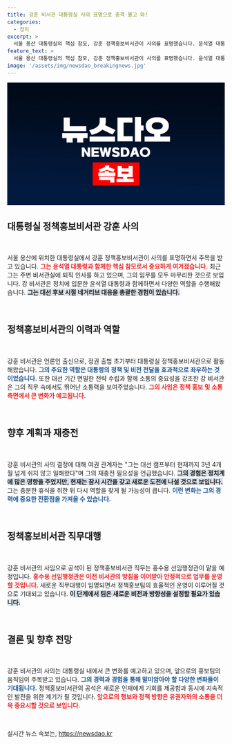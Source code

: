 ```yaml
---
title: 강훈 비서관 대통령실 사의 표명으로 충격 몰고 와!
categories:
  - 정치
excerpt: >
  서울 용산 대통령실의 핵심 참모, 강훈 정책홍보비서관이 사의를 표명했습니다. 윤석열 대통령과의 3년 여정의 끝, 그의 재충전 뒤 새로운 도전은?
feature_text: >
  서울 용산 대통령실의 핵심 참모, 강훈 정책홍보비서관이 사의를 표명했습니다. 윤석열 대통령과의 3년 여정의 끝, 그의 재충전 뒤 새로운 도전은?
image: '/assets/img/newsdao_breakingnews.jpg'
---
```


<p><img src="/assets/img/newsdao_breakingnews.jpg" alt="ontimetimes 속보" /></p>

<h2 data-ke-size="size26">대통령실 정책홍보비서관 강훈 사의</h2>

<p data-ke-size="size16">&nbsp;</p>

<p>서울 용산에 위치한 대통령실에서 강훈 정책홍보비서관이 사의를 표명하면서 주목을 받고 있습니다. <b><span style="color: #ee2323;">그는 윤석열 대통령과 함께한 핵심 참모로서 중요하게 여겨졌습니다.</span></b> 최근 그는 주변 비서관실에 퇴직 인사를 하고 있으며, 그의 임무를 모두 마무리한 것으로 보입니다. 강 비서관은 정치에 입문한 윤석열 대통령과 함께하면서 다양한 역할을 수행해왔습니다. <b><span style="background-color: #21538527;">그는 대선 후보 시절 네거티브 대응을 총괄한 경험이 있습니다.</span></b></p>

<p data-ke-size="size16">&nbsp;</p>

<h2 data-ke-size="size26">정책홍보비서관의 이력과 역할</h2>

<p data-ke-size="size16">&nbsp;</p>

<p>강훈 비서관은 언론인 출신으로, 정권 출범 초기부터 대통령실 정책홍보비서관으로 활동해왔습니다. <b><span style="color: #1a5490;">그의 주요한 역할은 대통령의 정책 및 비전 전달을 효과적으로 좌우하는 것이었습니다.</span></b> 또한 대선 기간 면밀한 전략 수립과 함께 소통의 중요성을 강조한 강 비서관은 그의 직무 속에서도 뛰어난 소통력을 보여주었습니다. <b><span style="color: #ee2323;">그의 사임은 정책 홍보 및 소통 측면에서 큰 변화가 예고됩니다.</span></b></p>

<p data-ke-size="size16">&nbsp;</p>

<h2 data-ke-size="size26">향후 계획과 재충전</h2>

<p data-ke-size="size16">&nbsp;</p>

<p>강훈 비서관의 사의 결정에 대해 여권 관계자는 "그는 대선 캠프부터 현재까지 3년 4개월 넘게 쉬지 않고 일해왔다"며 그의 재충전 필요성을 언급했습니다. <b><span style="background-color: #21538527;">그의 경험은 정치계에 많은 영향을 주었지만, 현재는 잠시 시간을 갖고 새로운 도전에 나설 것으로 보입니다.</span></b> 그는 충분한 휴식을 취한 뒤 다시 역할을 찾게 될 가능성이 큽니다. <b><span style="color: #1a5490;">이런 변화는 그의 경력에 중요한 전환점을 가져올 수 있습니다.</span></b></p>

<p data-ke-size="size16">&nbsp;</p>

<h2 data-ke-size="size26">정책홍보비서관 직무대행</h2>

<p data-ke-size="size16">&nbsp;</p>

<p>강훈 비서관의 사임으로 공석이 된 정책홍보비서관 직무는 홍수용 선임행정관이 맡을 예정입니다. <b><span style="color: #ee2323;">홍수용 선임행정관은 이전 비서관의 방침을 이어받아 안정적으로 업무를 운영할 것입니다.</span></b> 새로운 직무대행이 임명되면서 정책홍보팀의 효율적인 운영이 이루어질 것으로 기대되고 있습니다. <b><span style="background-color: #21538527;">이 단계에서 팀은 새로운 비전과 방향성을 설정할 필요가 있습니다.</span></b></p>

<p data-ke-size="size16">&nbsp;</p>

<h2 data-ke-size="size26">결론 및 향후 전망</h2>

<p data-ke-size="size16">&nbsp;</p>

<p>강훈 비서관의 사의는 대통령실 내에서 큰 변화를 예고하고 있으며, 앞으로의 홍보팀의 움직임이 주목받고 있습니다. <b><span style="color: #1a5490;">그의 경력과 경험을 통해 말미암아야 할 다양한 변화들이 기대됩니다.</span></b> 정책홍보비서관의 공석은 새로운 인재에게 기회를 제공함과 동시에 지속적인 발전을 위한 계기가 될 것입니다. <b><span style="color: #ee2323;">앞으로의 행보와 정책 방향은 유권자와의 소통을 더욱 중요시할 것으로 보입니다.</span></b></p>

<p data-ke-size="size16">&nbsp;</p>
실시간 뉴스 속보는, <a href="https://newsdao.kr" rel="dofollow">https://newsdao.kr</a>


